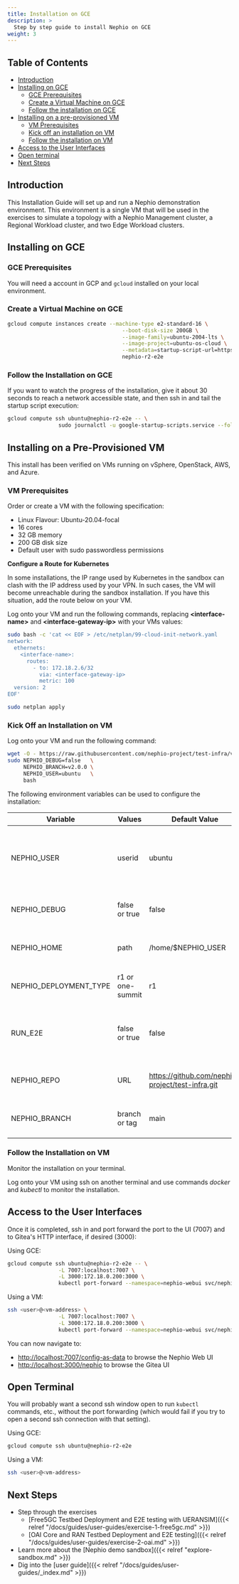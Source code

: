 ```yaml
---
title: Installation on GCE
description: >
  Step by step guide to install Nephio on GCE
weight: 3
---
```


## Table of Contents

- [Introduction](#introduction)
- [Installing on GCE](#installing-on-gce)
  - [GCE Prerequisites](#gce-prerequisites)
  - [Create a Virtual Machine on GCE](#create-a-virtual-machine-on-gce)
  - [Follow the installation on GCE](#follow-the-installation-on-gce)
- [Installing on a pre-provisioned VM](#installing-on-a-pre-provisioned-vm)
  - [VM Prerequisites](#vm-prerequisites)
  - [Kick off an installation on VM](#kick-off-an-installation-on-vm)
  - [Follow the installation on VM](#follow-the-installation-on-vm)
- [Access to the User Interfaces](#access-to-the-user-interfaces)
- [Open terminal](#open-terminal)
- [Next Steps](#next-steps)

## Introduction

This Installation Guide will set up and run a Nephio demonstration
environment. This environment is a single VM that will be used in the exercises
to simulate a topology with a Nephio Management cluster, a Regional Workload
cluster, and two Edge Workload clusters.


## Installing on GCE

### GCE Prerequisites

You will need a account in GCP and `gcloud` installed on your local environment.

### Create a Virtual Machine on GCE

```bash
gcloud compute instances create --machine-type e2-standard-16 \
                                    --boot-disk-size 200GB \
                                    --image-family=ubuntu-2004-lts \
                                    --image-project=ubuntu-os-cloud \
                                    --metadata=startup-script-url=https://raw.githubusercontent.com/nephio-project/test-infra/v2.0.0/e2e/provision/init.sh,nephio-test-infra-branch=v2.0.0 \
                                    nephio-r2-e2e
```

### Follow the Installation on GCE

If you want to watch the progress of the installation, give it about 30
seconds to reach a network accessible state, and then ssh in and tail the
startup script execution:

```bash
gcloud compute ssh ubuntu@nephio-r2-e2e -- \
                sudo journalctl -u google-startup-scripts.service --follow
```

## Installing on a Pre-Provisioned VM

This install has been verified on VMs running on vSphere, OpenStack, AWS, and
Azure.

### VM Prerequisites

Order or create a VM with the following specification:

- Linux Flavour: Ubuntu-20.04-focal
- 16 cores
- 32 GB memory
- 200 GB disk size
- Default user with sudo passwordless permissions

**Configure a Route for Kubernetes**

In some installations, the IP range used by Kubernetes in the sandbox can clash with the
IP address used by your VPN. In such cases, the VM will become unreachable during the
sandbox installation. If you have this situation, add the route below on your VM.

Log onto your VM and run the following commands,
replacing **\<interface-name\>** and **\<interface-gateway-ip\>** with your VMs values:

```bash
sudo bash -c 'cat << EOF > /etc/netplan/99-cloud-init-network.yaml
network:
  ethernets:
    <interface-name>:
      routes:
        - to: 172.18.2.6/32
          via: <interface-gateway-ip>
          metric: 100
  version: 2
EOF'

sudo netplan apply
```

### Kick Off an Installation on VM

Log onto your VM and run the following command:

```bash
wget -O - https://raw.githubusercontent.com/nephio-project/test-infra/v2.0.0/e2e/provision/init.sh |  \
sudo NEPHIO_DEBUG=false   \
     NEPHIO_BRANCH=v2.0.0 \
     NEPHIO_USER=ubuntu   \
     bash
```

The following environment variables can be used to configure the installation:

| Variable               | Values           | Default Value | Description                                            |
| ---------------------- | ---------------- | ------------- | ------------------------------------------------------ |
| NEPHIO_USER            | userid           | ubuntu        | The user to install the sandbox on (must have sudo passwordless permissions) |
| NEPHIO_DEBUG           | false or true    | false         | Controls debug output from the install                 |
| NEPHIO_HOME            | path             | /home/$NEPHIO_USER | The directory to check out the install scripts into |
| NEPHIO_DEPLOYMENT_TYPE | r1 or one-summit | r1            | Controls the type of installation to be carried out    |
| RUN_E2E                | false or true    | false         | Specifies whether end-to-end tests should be executed or not |
| NEPHIO_REPO            | URL              | https://github.com/nephio-project/test-infra.git |URL of the repository to be used for installation |
| NEPHIO_BRANCH          | branch or tag    | main          | Tag or branch name to use in NEPHIO_REPO |

### Follow the Installation on VM

Monitor the installation on your terminal.

Log onto your VM using ssh on another terminal and use commands *docker* and *kubectl* to monitor the installation.

## Access to the User Interfaces

Once it is completed, ssh in and port forward the port to the UI (7007) and to
Gitea's HTTP interface, if desired (3000):

Using GCE:

```bash
gcloud compute ssh ubuntu@nephio-r2-e2e -- \
                -L 7007:localhost:7007 \
                -L 3000:172.18.0.200:3000 \
                kubectl port-forward --namespace=nephio-webui svc/nephio-webui 7007
```

Using a VM:

```bash
ssh <user>@<vm-address> \
                -L 7007:localhost:7007 \
                -L 3000:172.18.0.200:3000 \
                kubectl port-forward --namespace=nephio-webui svc/nephio-webui 7007
```

You can now navigate to:
- [http://localhost:7007/config-as-data](http://localhost:7007/config-as-data) to
browse the Nephio Web UI
- [http://localhost:3000/nephio](http://localhost:3000/nephio) to browse the Gitea UI

## Open Terminal

You will probably want a second ssh window open to run `kubectl` commands, etc.,
without the port forwarding (which would fail if you try to open a second ssh
connection with that setting).

Using GCE:

```bash
gcloud compute ssh ubuntu@nephio-r2-e2e
```

Using a VM:

```bash
ssh <user>@<vm-address>
```

## Next Steps

* Step through the exercises
  * [Free5GC Testbed Deployment and E2E testing with UERANSIM]({{< relref "/docs/guides/user-guides/exercise-1-free5gc.md" >}})
  * [OAI Core and RAN Testbed Deployment and E2E testing]({{< relref "/docs/guides/user-guides/exercise-2-oai.md" >}})
* Learn more about the [Nephio demo sandbox]({{< relref "explore-sandbox.md" >}})
* Dig into the [user guide]({{< relref "/docs/guides/user-guides/_index.md" >}})
